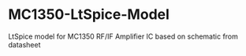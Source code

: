 # MC1350-LtSpice-Model
LtSpice model for MC1350 RF/IF Amplifier IC based on schematic from datasheet
